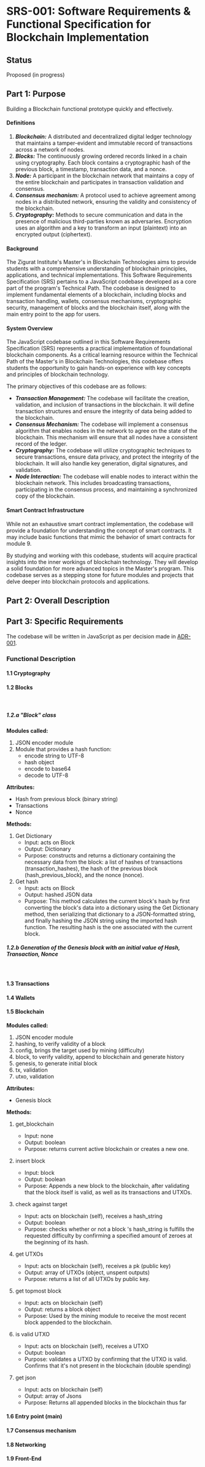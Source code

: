 # SRS-001: Software Requirements & Functional Specification for Blockchain Implementation

## Status

Proposed (in progress)

## Part 1: Purpose

Building a Blockchain functional prototype quickly and effectively.

#### Definitions
   1. _**Blockchain:**_ A distributed and decentralized digital ledger technology that maintains a tamper-evident and immutable record of transactions across a network of nodes.
   2. _**Blocks:**_ The continuously growing ordered records linked in a chain using cryptography. Each block contains a cryptographic hash of the previous block, a timestamp, transaction data, and a nonce.
   3. _**Node:**_ A participant in the blockchain network that maintains a copy of the entire blockchain and participates in transaction validation and consensus.
   4. _**Consensus mechanism:**_ A protocol used to achieve agreement among nodes in a distributed network, ensuring the validity and consistency of the blockchain.
   5. _**Cryptography:**_ Methods to secure communication and data in the presence of malicious third-parties known as adversaries. Encryption uses an algorithm and a key to transform an input (plaintext) into an encrypted output (ciphertext).

#### Background
The Zigurat Institute's Master's in Blockchain Technologies aims to provide students with a comprehensive understanding of blockchain principles, applications, and technical implementations. This Software Requirements Specification (SRS) pertains to a JavaScript codebase developed as a core part of the program's Technical Path. The codebase is designed to implement fundamental elements of a blockchain, including blocks and transaction handling, wallets, consensus mechanisms, cryptographic security, management of blocks and the blockchain itself, along with the main entry point to the app for users.

#### System Overview
The JavaScript codebase outlined in this Software Requirements Specification (SRS) represents a practical implementation of foundational blockchain components. As a critical learning resource within the Technical Path of the Master's in Blockchain Technologies, this codebase offers students the opportunity to gain hands-on experience with key concepts and principles of blockchain technology.

The primary objectives of this codebase are as follows:

- _**Transaction Management:**_ The codebase will facilitate the creation, validation, and inclusion of transactions in the blockchain. It will define transaction structures and ensure the integrity of data being added to the blockchain.
- _**Consensus Mechanism:**_ The codebase will implement a consensus algorithm that enables nodes in the network to agree on the state of the blockchain. This mechanism will ensure that all nodes have a consistent record of the ledger. 
- _**Cryptography:**_ The codebase will utilize cryptographic techniques to secure transactions, ensure data privacy, and protect the integrity of the blockchain. It will also handle key generation, digital signatures, and validation. 
- _**Node Interaction:**_ The codebase will enable nodes to interact within the blockchain network. This includes broadcasting transactions, participating in the consensus process, and maintaining a synchronized copy of the blockchain.

#### Smart Contract Infrastructure 
While not an exhaustive smart contract implementation, the codebase will provide a foundation for understanding the concept of smart contracts. It may include basic functions that mimic the behavior of smart contracts for module 9.

By studying and working with this codebase, students will acquire practical insights into the inner workings of blockchain technology. They will develop a solid foundation for more advanced topics in the Master's program. This codebase serves as a stepping stone for future modules and projects that delve deeper into blockchain protocols and applications.

## Part 2: Overall Description


## Part 3: Specific Requirements

The codebase will be written in JavaScript as per decision made in [ADR-001](https://github.com/Zigurat-blockchain-masters/blockchain-core/blob/main/docs/Architectural%20Decision%20Records/adr-001-roman.md).


### Functional Description

#### 1.1 Cryptography

#### 1.2 Blocks
<br>

##### 1.2.a "Block" class

**Modules called:**
1. JSON encoder module
2. Module that provides a hash function:
   - encode string to UTF-8
   - hash object
   - encode to base64
   - decode to UTF-8

**Attributes:**
- Hash from previous block (binary string)
- Transactions 
- Nonce

**Methods:**
1. Get Dictionary
   - Input: acts on Block
   - Output: Dictionary
   - Purpose: constructs and returns a dictionary containing the necessary data from the block: a list of hashes of transactions (transaction_hashes), the hash of the previous block (hash_previous_block), and the nonce (nonce).
2. Get hash
   - Input: acts on Block
   - Output: hashed JSON data
   - Purpose: This method calculates the current block's hash by first converting the block's data into a dictionary using the Get Dictionary method, then serializing that dictionary to a JSON-formatted string, and finally hashing the JSON string using the imported hash function. The resulting hash is the one associated with the current block.


##### 1.2.b Generation of the Genesis block with an initial value of Hash, Transaction, Nonce
<br>

#### 1.3 Transactions

#### 1.4 Wallets

#### 1.5 Blockchain


**Modules called:**

1. JSON encoder module
2. hashing, to verify validity of a block
3. config, brings the target used by mining (difficulty)
4. block, to verify validity, append to blockchain and generate history
5. genesis, to generate initial block
6. tx, validation
7. utxo, validation


**Attributes:**

* Genesis block

**Methods:**

1. get_blockchain
   * Input: none
   * Output: boolean
   * Purpose: returns current active blockchain or creates a new one.


2. insert block
   * Input: block
   * Output: boolean
   * Purpose: Appends a new block to the blockchain, after validating that the block itself is valid, as well as its transactions and UTXOs.


3. check against target 
   * Input: acts on blockchain (self), receives a hash_string 
   * Output: boolean
   * Purpose: checks whether or not a block 's hash_string is fulfills the requested difficulty by confirming a specified amount of zeroes at the beginning of its hash.


4. get UTXOs 
   * Input: acts on blockchain (self), receives a pk (public key)
   * Output: array of UTXOs (object, unspent outputs)
   * Purpose: returns a list of all UTXOs by public key.


5. get topmost block
   * Input: acts on blockchain (self)
   * Output: returns a block object
   * Purpose: Used by the mining module to receive the most recent block appended to the blockchain.


6. is valid UTXO
   * Input: acts on blockchain (self), receives a UTXO
   * Output: boolean
   * Purpose: validates a UTXO by confirming that the UTXO is valid. Confirms that it's not present in the blockchain (double spending)


7. get json
   * Input: acts on blockchain (self)
   * Output: array of Jsons
   * Purpose: Returns all appended blocks in the blockchain thus far

#### 1.6 Entry point (main)

#### 1.7 Consensus mechanism

#### 1.8 Networking

#### 1.9 Front-End
